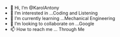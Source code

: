 - 👋 Hi, I’m @KarolAntony
- 👀 I’m interested in ...Coding and Listening
- 🌱 I’m currently learning ...Mechanical Engineering
- 💞️ I’m looking to collaborate on ...Google
- 📫 How to reach me ... Through Me

<!---
KINGKarol2004/KINGKarol2004 is a ✨ special ✨ repository because its `README.md` (this file) appears on your GitHub profile.
You can click the Preview link to take a look at your changes.
--->
